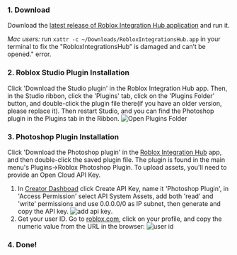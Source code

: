 ### 1. Download

Download the [latest release of  Roblox Integration Hub application]([http://example.com](https://github.com/roblox-integrations/roblox-photoshop/releases/latest)) and run it. 

_Mac users:_ run ``` xattr -c ~/Downloads/RobloxIntegrationsHub.app ``` in your terminal to fix the "RobloxIntegrationsHub” is damaged and can’t be opened." error.   

### 2. Roblox Studio Plugin Installation 
Click 'Download the Studio plugin' in the Roblox Integration Hub app. Then, in the Studio ribbon, click the 'Plugins' tab, click on the 'Plugins Folder' button, and double-click the plugin file there(if you have an older version, please replace it). Then restart Studio, and you can find the Photoshop plugin in the Plugins tab in the Ribbon.
![Open Plugins Folder](https://github.com/roblox-integrations/roblox-photoshop/assets/3534732/6425aef4-4c64-4e1f-a2e9-2ba1aed29be5)



### 3. Photoshop Plugin Installation 
Click 'Download the Photoshop plugin' in the [Roblox Integration Hub]([http://example.com](https://github.com/roblox-integrations/roblox-photoshop/releases/latest)) app, and then double-click the saved plugin file. The plugin is found in the main menu's Plugins->Roblox Photoshop Plugin. 
To upload assets, you'll need to provide an Open Cloud API Key. 
1. In [Creator Dashboad](https://create.roblox.com/dashboard/credentials?activeTab=ApiKeysTab) click Create API Key, name it 'Photoshop Plugin', in 'Access Permission' select API System Assets, add both 'read' and 'write' permissions and use 0.0.0.0/0 as IP subnet, then generate and copy the API key. ![add api key](https://github.com/roblox-integrations/roblox-photoshop/assets/3534732/6bca3e51-ea31-40b3-8ca2-de75fc9f8bab).
2. Get your user ID. Go to [roblox.com](htts://roblox.com), click on your profile, and copy the numeric value from the URL in the browser: ![user id](https://github.com/roblox-integrations/roblox-photoshop/assets/3534732/648b7a07-2637-474b-92c9-662efb0f399d)


### 4. Done!

